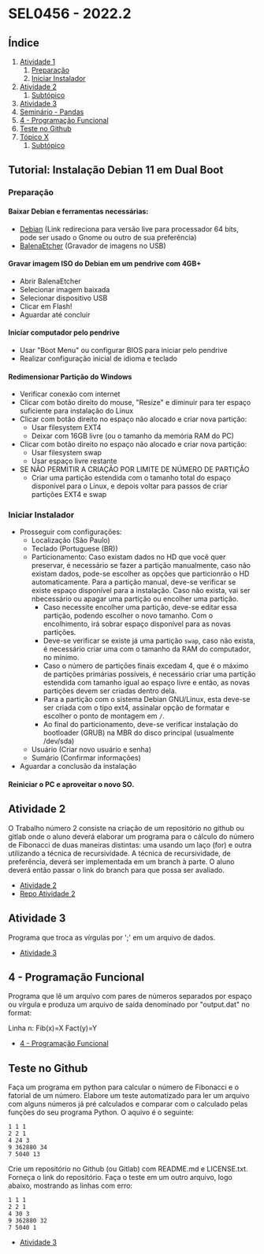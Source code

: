 # SEL0456 - 2022.2

## Índice
1. [Atividade 1](#a1)
    1. [Preparação](#st1)
    2. [Iniciar Instalador](#st2)
2. [Atividade 2](#a2)
    1. [Subtópico](#st3)
3. [Atividade 3](#a3)
4. [Seminário - Pandas](#s1)
5. [4 - Programação Funcional](#a4)
6. [Teste no Github](#a5)
7. [Tópico X](#aX)
    1. [Subtópico](#stX)

## <a id = "a1"></a>Tutorial: Instalação Debian 11 em Dual Boot

### <a id = "st1"></a>Preparação
#### Baixar Debian e ferramentas necessárias:
- [Debian](https://cdimage.debian.org/debian-cd/current-live/amd64/iso-hybrid/) (Link redireciona para versão live para processador 64 bits, pode ser usado o Gnome ou outro de sua preferência)
- [BalenaEtcher](https://www.balena.io/etcher/) (Gravador de imagens no USB)
#### Gravar imagem ISO do Debian em um pendrive com 4GB+
- Abrir BalenaEtcher
- Selecionar imagem baixada
- Selecionar dispositivo USB
- Clicar em Flash!
- Aguardar até concluir
#### Iniciar computador pelo pendrive
- Usar "Boot Menu" ou configurar BIOS para iniciar pelo pendrive
- Realizar configuração inicial de idioma e teclado
#### Redimensionar Partição do Windows
- Verificar conexão com internet
- Clicar com botão direito do mouse, "Resize" e diminuir para ter espaço suficiente para instalação do Linux
- Clicar com botão direito no espaço não alocado e criar nova partição:
	- Usar filesystem EXT4
	- Deixar com 16GB livre (ou o tamanho da memória RAM do PC)
- Clicar com botão direito no espaço não alocado e criar nova partição:
	- Usar filesystem swap
	- Usar espaço livre restante
- SE NÃO PERMITIR A CRIAÇÃO POR LIMITE DE NÚMERO DE PARTIÇÃO
	- Criar uma partição estendida com o tamanho total do espaço disponível para o Linux, e depois voltar para passos de criar partições EXT4 e swap

### <a id = "st2"></a>Iniciar Instalador
- Prosseguir com configurações:
	- Localização (São Paulo)
	- Teclado (Portuguese (BR))
	- Particionamento: Caso existam dados no HD que você quer preservar, é necessário se fazer a partição manualmente, caso não existam dados, pode-se escolher as opções que particionrão o HD automaticamente. Para a partição manual, deve-se verificar se existe espaço disponível para a instalação. Caso não exista, vai ser nbecessário ou apagar uma partição ou encolher uma partição.
		- Caso necessite encolher uma partição, deve-se editar essa partição, podendo escolher o novo tamanho. Com o encolhimento, irá sobrar espaço disponível para as novas partições.
		- Deve-se verificar se existe já uma partição `swap`, caso não exista, é necessário criar uma com o tamanho da RAM do computador, no mínimo.
		- Caso o número de partições finais excedam 4, que é o máximo de partições primárias possíveis, é necessário criar uma partição estendida com tamanho igual ao espaço livre e então, as novas partições devem ser criadas dentro dela.
		- Para a partição com o sistema Debian GNU/Linux, esta deve-se ser criada com o tipo ext4, assinalar opção de formatar e escolher o ponto de montagem em `/`.
		- Ao final do particionamento, deve-se verificar instalação do bootloader (GRUB) na MBR do disco principal (usualmente /dev/sda)
	- Usuário (Criar novo usuário e senha)
	- Sumário (Confirmar informações)
- Aguardar a conclusão da instalação

#### Reiniciar o PC e aproveitar o novo SO.

## <a id = "a2"></a>Atividade 2

O Trabalho número 2 consiste na criação de um repositório no github ou gitlab onde o aluno deverá elaborar um programa para o cálculo do número de Fibonacci de duas maneiras distintas: uma usando um laço (for) e outra utilizando a técnica de recursividade. A técnica de recursividade, de preferência, deverá ser implementada em um branch à parte. O aluno deverá então passar o link do branch para que possa ser avaliado.

- [Atividade 2](https://github.com/matheusvivasr/SEL0456/blob/master/Atividade%202/README.md)
- [Repo Atividade 2](https://github.com/matheusvivasr/sel0456-fibo)

## <a id = "a3"></a>Atividade 3

Programa que troca as vírgulas por ';' em um arquivo de dados.

- [Atividade 3](https://github.com/matheusvivasr/SEL0456/tree/master/Atividade%203)

## <a id = "a4"></a>4 - Programação Funcional

Programa que lê um arquivo com pares de números separados por espaço ou vírgula e produza um arquivo de saída denominado por "output.dat" no format:

Linha n: Fib(x)=X Fact(y)=Y

- [4 - Programação Funcional](https://github.com/matheusvivasr/SEL0456/tree/master/Atividade%203)

## <a id = "a5"></a>Teste no Github
Faça um programa em python para calcular o número de Fibonacci e o fatorial de um número. Elabore um teste automatizado para ler um arquivo com alguns números já pré calculados e comparar com o calculado pelas funções do seu programa Python. O aquivo é o seguinte:

```# fact Fib
1 1 1
2 2 1
4 24 3
9 362880 34
7 5040 13
```

Crie um repositório no Github (ou Gitlab) com README.md e LICENSE.txt. Forneça o link do repositório.
Faça o teste em um outro arquivo, logo abaixo, mostrando as linhas com erro:

```# fact Fib
1 1 1
2 2 1
4 30 3
9 362880 32
7 5040 1
```

- [Atividade 3](https://github.com/matheusvivasr/SEL0456/tree/master/Atividade%203)
